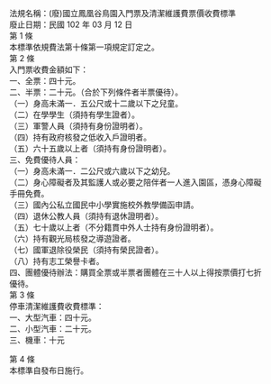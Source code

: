 法規名稱：(廢)國立鳳凰谷鳥園入門票及清潔維護費票價收費標準  
廢止日期：民國 102 年 03 月 12 日  
第 1 條  
本標準依規費法第十條第一項規定訂定之。  
第 2 條  
入門票收費金額如下：  
一、全票：四十元。  
二、半票：二十元。（合於下列條件者半票優待）。  
（一）身高未滿一．五公尺或十二歲以下之兒童。  
（二）在學學生（須持有學生證者）。  
（三）軍警人員（須持有身份證明者）。  
（四）持有政府核發之低收入戶證明者。  
（五）六十五歲以上者（須持有身份證明者）。  
三、免費優待人員：  
（一）身高未滿一．二公尺或六歲以下之幼兒。  
（二）身心障礙者及其監護人或必要之陪伴者一人進入園區，憑身心障礙  
手冊免費。  
（三）國內公私立國民中小學實施校外教學備函申請。  
（四）退休公教人員（須持有退休證明者）。  
（五）七十歲以上者（不分籍貫中外人士持有身份證明者）。  
（六）持有觀光局核發之導遊證者。  
（七）國軍退除役榮民（須持有榮民證者）。  
（八）持有志工榮譽卡者。  
四、團體優待辦法：購買全票或半票者團體在三十人以上得按票價打七折  
優待。  
第 3 條  
停車清潔維護費收費標準：  
一、大型汽車：四十元。  
二、小型汽車：二十元。  
三、機車：十元  


第 4 條  
本標準自發布日施行。  


